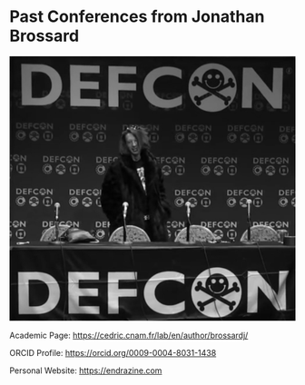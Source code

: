 # Past Conferences from Jonathan Brossard

![Jonathan Brossard](https://raw.githubusercontent.com/endrazine/endrazine.github.io/master/jo.jpg)


Academic Page: https://cedric.cnam.fr/lab/en/author/brossardj/

ORCID Profile: https://orcid.org/0009-0004-8031-1438

Personal Website: https://endrazine.com
